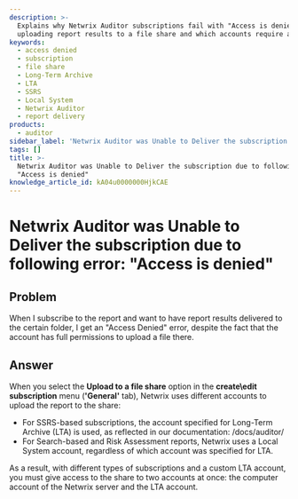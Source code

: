 ```yaml
---
description: >-
  Explains why Netwrix Auditor subscriptions fail with "Access is denied" when
  uploading report results to a file share and which accounts require access.
keywords:
  - access denied
  - subscription
  - file share
  - Long-Term Archive
  - LTA
  - SSRS
  - Local System
  - Netwrix Auditor
  - report delivery
products:
  - auditor
sidebar_label: 'Netwrix Auditor was Unable to Deliver the subscription due to following error: "Access is denied"'
tags: []
title: >-
  Netwrix Auditor was Unable to Deliver the subscription due to following error:
  "Access is denied"
knowledge_article_id: kA04u0000000HjkCAE
---
```


# Netwrix Auditor was Unable to Deliver the subscription due to following error: "Access is denied"

## Problem

When I subscribe to the report and want to have report results delivered to the certain folder, I get an "Access Denied" error, despite the fact that the account has full permissions to upload a file there.

## Answer

When you select the **Upload to a file share** option in the **create\edit subscription** menu (**'General'** tab), Netwrix uses different accounts to upload the report to the share:

- For SSRS-based subscriptions, the account specified for Long-Term Archive (LTA) is used, as reflected in our documentation: /docs/auditor/
- For Search-based and Risk Assessment reports, Netwrix uses a Local System account, regardless of which account was specified for LTA.

As a result, with different types of subscriptions and a custom LTA account, you must give access to the share to two accounts at once: the computer account of the Netwrix server and the LTA account.
